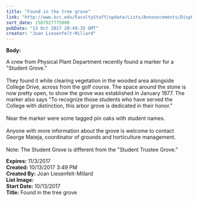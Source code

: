 ```yaml
---
title: "Found in the tree grove"
link: "http://www.kcc.edu/FacultyStaff/update/Lists/Announcements/DispForm.aspx?ID=2532"
sort_date: 1507927775000
pubDate: "13 Oct 2017 20:49:35 GMT"
creator: "Joan Liesenfelt-Millard"
---
```


<div><b>Body:</b> <div class="ExternalClassA49CA387288947579E110CA395FAD160"><p>A crew from Physical Plant Department recently found a marker for a &quot;Student Grove.&quot;<br /><br />They found it while clearing vegetation in the wooded area alongside College Drive, across from the golf course. The space around the stone is now pretty open, to show the grove was established in January 1977. The marker also says &quot;To recognize those students who have served the College with distinction, this arbor grove is dedicated in their honor.&quot;<br /><br />Near the marker were some tagged pin oaks with student names.<br /><br />Anyone with more information about the grove is welcome to contact George Mateja, coordinator of grounds and horticulture management.<br /><br />Note: The Student Grove is different from the &quot;Student Trustee Grove.&quot;</p></div></div>
<div><b>Expires:</b> 11/3/2017</div>
<div><b>Created:</b> 10/13/2017 3:49 PM</div>
<div><b>Created By:</b> Joan Liesenfelt-Millard</div>
<div><b>List Image:</b> <a href="http://www.kcc.edu/FacultyStaff/update/PublishingImages/found_marker_in_tree_grove-med.png"></a></div>
<div><b>Start Date:</b> 10/13/2017</div>
<div><b>Title:</b> Found in the tree grove</div>
